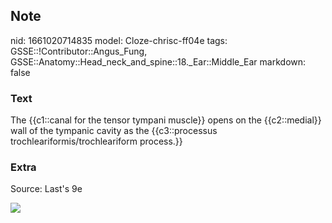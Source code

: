 ## Note
nid: 1661020714835
model: Cloze-chrisc-ff04e
tags: GSSE::!Contributor::Angus_Fung, GSSE::Anatomy::Head_neck_and_spine::18._Ear::Middle_Ear
markdown: false

### Text
The {{c1::canal for the tensor tympani muscle}} opens on the {{c2::medial}} wall of the tympanic cavity as the {{c3::processus trochleariformis/trochleariform process.}}

### Extra
Source: Last's 9e
<div><img src=
"paste-30a9c25b0559c81ae3cb3165fd1742f62f6117d9.jpg"></div>
